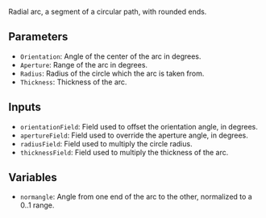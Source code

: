 Radial arc, a segment of a circular path, with rounded ends.

## Parameters

* `Orientation`: Angle of the center of the arc in degrees.
* `Aperture`: Range of the arc in degrees.
* `Radius`: Radius of the circle which the arc is taken from.
* `Thickness`: Thickness of the arc.

## Inputs

* `orientationField`: Field used to offset the orientation angle, in degrees.
* `apertureField`: Field used to override the aperture angle, in degrees.
* `radiusField`: Field used to multiply the circle radius.
* `thicknessField`: Field used to multiply the thickness of the arc.

## Variables

* `normangle`: Angle from one end of the arc to the other, normalized to a 0..1 range.
